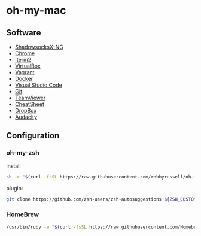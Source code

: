 # oh-my-mac

## Software

* [ShadowsocksX-NG](https://github.com/shadowsocks/ShadowsocksX-NG/releases)
* [Chrome](https://www.google.com/chrome/)
* [Iterm2](https://www.iterm2.com/downloads.html)
* [VirtualBox](https://www.virtualbox.org/wiki/Downloads)
* [Vagrant](https://www.vagrantup.com/)
* [Docker](https://store.docker.com/editions/community/docker-ce-desktop-mac)
* [Visual Studio Code](https://code.visualstudio.com/download)
* [Git](https://git-scm.com/)
* [TeamViewer](https://www.teamviewer.com/en/)
* [CheatSheet](https://www.mediaatelier.com/CheatSheet/)
* [DropBox](https://www.dropbox.com/)
* [Audacity](https://www.audacityteam.org/)

## Configuration

### oh-my-zsh

install

```bash
sh -c "$(curl -fsSL https://raw.githubusercontent.com/robbyrussell/oh-my-zsh/master/tools/install.sh)"
```

plugin:

```bash
git clone https://github.com/zsh-users/zsh-autosuggestions ${ZSH_CUSTOM:-~/.oh-my-zsh/custom}/plugins/zsh-autosuggestions
```

### HomeBrew

```bash
/usr/bin/ruby -e "$(curl -fsSL https://raw.githubusercontent.com/Homebrew/install/master/install)"
```
